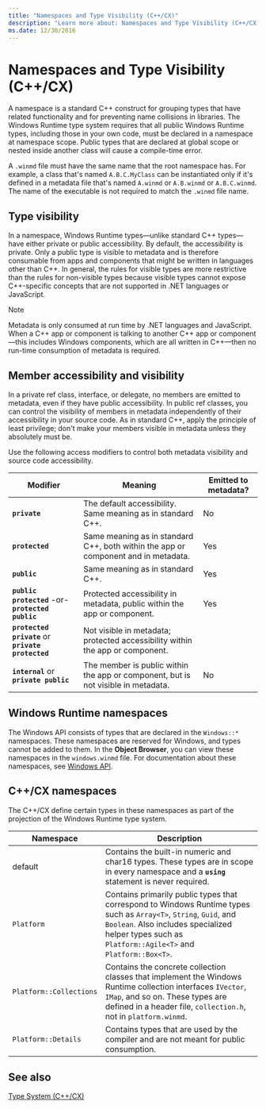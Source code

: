 ```yaml
---
title: "Namespaces and Type Visibility (C++/CX)"
description: "Learn more about: Namespaces and Type Visibility (C++/CX)"
ms.date: 12/30/2016
---
```

# Namespaces and Type Visibility (C++/CX)

A namespace is a standard C++ construct for grouping types that have related functionality and for preventing name collisions in libraries. The Windows Runtime type system requires that all public Windows Runtime types, including those in your own code, must be declared in a namespace at namespace scope. Public types that are declared at global scope or nested inside another class will cause a compile-time error.

A `.winmd` file must have the same name that the root namespace has. For example, a class that's named `A.B.C.MyClass` can be instantiated only if it's defined in a metadata file that's named `A.winmd` or `A.B.winmd` or `A.B.C.winmd`. The name of the executable is not required to match the `.winmd` file name.

## Type visibility

In a namespace, Windows Runtime types—unlike standard C++ types—have either private or public accessibility. By default, the accessibility is private. Only a public type is visible to metadata and is therefore consumable from apps and components that might be written in languages other than C++. In general, the rules for visible types are more restrictive than the rules for non-visible types because visible types cannot expose C++-specific concepts that are not supported in .NET languages or JavaScript.

> [!NOTE]
> Metadata is only consumed at run time by .NET languages and JavaScript. When a C++ app or component is talking to another C++ app or component—this includes Windows components, which are all written in C++—then no run-time consumption of metadata is required.

## Member accessibility and visibility

In a private ref class, interface, or delegate, no members are emitted to metadata, even if they have public accessibility. In public ref classes, you can control the visibility of members in metadata independently of their accessibility in your source code. As in standard C++, apply the principle of least privilege; don't make your members visible in metadata unless they absolutely must be.

Use the following access modifiers to control both metadata visibility and source code accessibility.

| Modifier | Meaning | Emitted to metadata? |
|--|--|--|
| **`private`** | The default accessibility. Same meaning as in standard C++. | No |
| **`protected`** | Same meaning as in standard C++, both within the app or component and in metadata. | Yes |
| **`public`** | Same meaning as in standard C++. | Yes |
| **`public protected`** -or- **`protected public`** | Protected accessibility in metadata, public within the app or component. | Yes |
| **`protected private`** or **`private protected`** | Not visible in metadata; protected accessibility within the app or component. |  |
| **`internal`** or **`private public`** | The member is public within the app or component, but is not visible in metadata. | No |

## Windows Runtime namespaces

The Windows API consists of types that are declared in the `Windows::*` namespaces. These namespaces are reserved for Windows, and types cannot be added to them. In the **Object Browser**, you can view these namespaces in the `windows.winmd` file. For documentation about these namespaces, see [Windows API](/uwp/api/).

## C++/CX namespaces

The C++/CX define certain types in these namespaces as part of the projection of the Windows Runtime type system.

| Namespace | Description |
|--|--|
| default | Contains the built-in numeric and char16 types. These types are in scope in every namespace and a **`using`** statement is never required. |
| `Platform` | Contains primarily public types that correspond to Windows Runtime types such as `Array<T>`, `String`, `Guid`, and `Boolean`. Also includes specialized helper types such as `Platform::Agile<T>` and `Platform::Box<T>`. |
| `Platform::Collections` | Contains the concrete collection classes that implement the Windows Runtime collection interfaces `IVector`, `IMap`, and so on. These types are defined in a header file, `collection.h`, not in `platform.winmd`. |
| `Platform::Details` | Contains types that are used by the compiler and are not meant for public consumption. |

## See also

[Type System (C++/CX)](type-system-c-cx.md)
